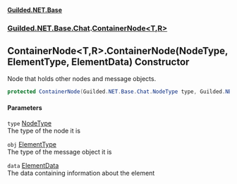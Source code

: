 #### [Guilded.NET.Base](Guilded_NET_Base.md 'Guilded.NET.Base')
### [Guilded.NET.Base.Chat](Guilded_NET_Base.md#Guilded_NET_Base_Chat 'Guilded.NET.Base.Chat').[ContainerNode&lt;T,R&gt;](ContainerNode_T_R_.md 'Guilded.NET.Base.Chat.ContainerNode&lt;T,R&gt;')
## ContainerNode&lt;T,R&gt;.ContainerNode(NodeType, ElementType, ElementData) Constructor
Node that holds other nodes and message objects.  
```csharp
protected ContainerNode(Guilded.NET.Base.Chat.NodeType type, Guilded.NET.Base.Chat.ElementType obj, Guilded.NET.Base.Chat.ElementData data);
```
#### Parameters
<a name='Guilded_NET_Base_Chat_ContainerNode_T_R__ContainerNode(Guilded_NET_Base_Chat_NodeType_Guilded_NET_Base_Chat_ElementType_Guilded_NET_Base_Chat_ElementData)_type'></a>
`type` [NodeType](NodeType.md 'Guilded.NET.Base.Chat.NodeType')  
The type of the node it is
  
<a name='Guilded_NET_Base_Chat_ContainerNode_T_R__ContainerNode(Guilded_NET_Base_Chat_NodeType_Guilded_NET_Base_Chat_ElementType_Guilded_NET_Base_Chat_ElementData)_obj'></a>
`obj` [ElementType](ElementType.md 'Guilded.NET.Base.Chat.ElementType')  
The type of the message object it is
  
<a name='Guilded_NET_Base_Chat_ContainerNode_T_R__ContainerNode(Guilded_NET_Base_Chat_NodeType_Guilded_NET_Base_Chat_ElementType_Guilded_NET_Base_Chat_ElementData)_data'></a>
`data` [ElementData](ElementData.md 'Guilded.NET.Base.Chat.ElementData')  
The data containing information about the element
  
